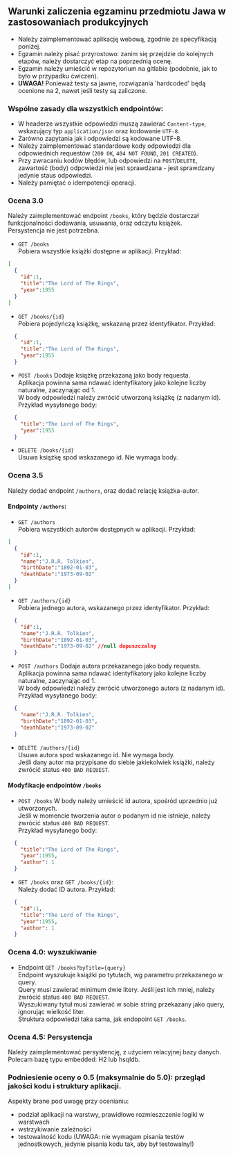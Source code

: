 ## Warunki zaliczenia egzaminu przedmiotu Jawa w zastosowaniach produkcyjnych

* Należy zaimplementować aplikację webową, zgodnie ze specyfikacją poniżej.
* Egzamin należy pisać przyrostowo: zanim się przejdzie do kolejnych etapów, należy dostarczyć etap na poprzednią ocenę.
* Egzamin należy umieścić w repozytorium na gitlabie (podobnie, jak to było w przypadku ćwiczeń).
* **UWAGA!** Ponieważ testy sa jawne, rozwiązania 'hardcoded' będą ocenione na 2, nawet jeśli testy są zaliczone.

### Wspólne zasady dla wszystkich endpointów:
* W headerze wszystkie odpowiedzi muszą zawierać `Content-type`, wskazujący typ `application/json` oraz kodowanie `UTF-8`.
* Zarówno zapytania jak i odpowiedzi są kodowane UTF-8.
* Należy zaimplementować standardowe kody odpowiedzi dla odpowiednich requestów (`200 OK`, `404 NOT FOUND`, `201 CREATED`).
* Przy zwracaniu kodów błędów, lub odpowiedzi na `POST`/`DELETE`, zawartość (body) odpowiedzi nie jest sprawdzana - jest sprawdzany jedynie staus odpowiedzi.
* Należy pamiętać o idempotencji operacji.

### Ocena 3.0
Należy zaimplementować endpoint `/books`, który będzie dostarczał funkcjonalności dodawania, usuwania, oraz odczytu książek.  
Persystencja nie jest potrzebna.

* `GET /books`  
Pobiera wszystkie książki dostępne w aplikacji. Przykład:  
```json
[
  {
    "id":1,
    "title":"The Lord of The Rings",
    "year":1955
  }
]
```
* `GET /books/{id}`  
Pobiera pojedyńczą książkę, wskazaną przez identyfikator. Przykład:
```json
  {
    "id":1,
    "title":"The Lord of The Rings",
    "year":1955
  }
```
* `POST /books`
Dodaje książkę przekazaną jako body requesta.  
Aplikacja powinna sama ndawać identyfikatory jako kolejne liczby naturalne, zaczynając od 1.  
W body odpowiedzi należy zwrócić utworzoną książkę (z nadanym id).    
Przykład wysyłanego body:
```json
  {
    "title":"The Lord of The Rings",
    "year":1955
  }
```
* `DELETE /books/{id}`  
Usuwa książkę spod wskazanego id. Nie wymaga body.

### Ocena 3.5
Należy dodać endpoint `/authors`, oraz dodać relację książka-autor.

#### Endpointy `/authors`:
* `GET /authors`  
Pobiera wszystkich autorów dostępnych w aplikacji. Przykład:  
```json
[
  {
    "id":1,
    "name":"J.R.R. Tolkien",
    "birthDate":"1892-01-03",
    "deathDate":"1973-09-02"  
  }
]
```
* `GET /authors/{id}`  
Pobiera jednego autora, wskazanego przez identyfikator. Przykład:
```json
  {
    "id":1,
    "name":"J.R.R. Tolkien",
    "birthDate":"1892-01-03",
    "deathDate":"1973-09-02" //null dopuszczalny
  }
```
* `POST /authors`
Dodaje autora przekazanego jako body requesta.  
Aplikacja powinna sama ndawać identyfikatory jako kolejne liczby naturalne, zaczynając od 1.  
W body odpowiedzi należy zwrócić utworzonego autora (z nadanym id).  
Przykład wysyłanego body:
```json
  {
    "name":"J.R.R. Tolkien",
    "birthDate":"1892-01-03",
    "deathDate":"1973-09-02"  
  }
```
* `DELETE /authors/{id}`  
Usuwa autora spod wskazanego id. Nie wymaga body.  
Jeśli dany autor ma przypisane do siebie jakiekolwiek książki, należy zwrócić status `400 BAD REQUEST`.

#### Modyfikacje endpointów `/books`
* `POST /books` 
W body należy umieścić id autora, spośród uprzednio już utworzonych.  
Jeśli w momencie tworzenia autor o podanym id nie istnieje, należy zwrócić status `400 BAD REQUEST`.  
Przykład wysyłanego body:
```json
  {
    "title":"The Lord of The Rings",
    "year":1955,
    "author": 1
  }
```

* `GET /books` oraz `GET /books/{id}`:  
Należy dodać ID autora. Przykład:  
```json
  {
    "id":1,
    "title":"The Lord of The Rings",
    "year":1955,
    "author": 1
  }
```

### Ocena 4.0: wyszukiwanie
* Endpoint `GET /books?byTitle={query}`  
Endpoint wyszukuje książki po tytułach, wg parametru przekazanego w query.  
Query musi zawierać minimum dwie litery. Jeśli jest ich mniej, należy zwrócić status `400 BAD REQUEST`.  
Wyszukiwany tytuł musi zawierać w sobie string przekazany jako query, ignorując wielkość liter.  
Struktura odpowiedzi taka sama, jak endopoint `GET /books`. 

### Ocena 4.5: Persystencja
Należy zaimplementować persystencję, z użyciem relacyjnej bazy danych.  
Polecam bazę typu embedded: H2 lub hsqldb.

### Podniesienie oceny o 0.5 (maksymalnie do 5.0): przegląd jakości kodu i struktury aplikacji.
Aspekty brane pod uwagę przy ocenianiu:
* podział aplikacji na warstwy, prawidłowe rozmieszczenie logiki w warstwach
* wstrzykiwanie zależności
* testowalność kodu (UWAGA: nie wymagam pisania testów jednostkowych, jedynie pisania kodu tak, aby był testowalny!)